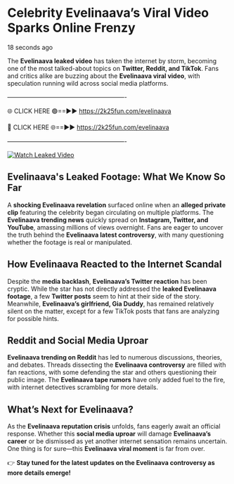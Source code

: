 # Celebrity Evelinaava’s Viral Video Sparks Online Frenzy

18 seconds ago

The **Evelinaava leaked video** has taken the internet by storm, becoming one of the most talked-about topics on **Twitter, Reddit, and TikTok**. Fans and critics alike are buzzing about the **Evelinaava viral video**, with speculation running wild across social media platforms.

———————————————————-

🌐 CLICK HERE 🟢==►► https://2k25fun.com/evelinaava

🔴 CLICK HERE 🌐==►► https://2k25fun.com/evelinaava

———————————————————-

[![Watch Leaked Video](https://miro.medium.com/v2/resize:fit:828/format:webp/1*cilzJN44JGOrTw9NJCrNHA.gif "Watch Leaked Video")](https://2k25fun.com/evelinaava)

## **Evelinaava's Leaked Footage: What We Know So Far**  
A **shocking Evelinaava revelation** surfaced online when an **alleged private clip** featuring the celebrity began circulating on multiple platforms. The **Evelinaava trending news** quickly spread on **Instagram, Twitter, and YouTube**, amassing millions of views overnight. Fans are eager to uncover the truth behind the **Evelinaava latest controversy**, with many questioning whether the footage is real or manipulated.  

## **How Evelinaava Reacted to the Internet Scandal**  
Despite the **media backlash**, **Evelinaava’s Twitter reaction** has been cryptic. While the star has not directly addressed the **leaked Evelinaava footage**, a few **Twitter posts** seem to hint at their side of the story. Meanwhile, **Evelinaava’s girlfriend, Gia Duddy**, has remained relatively silent on the matter, except for a few TikTok posts that fans are analyzing for possible hints.  

## **Reddit and Social Media Uproar**  
**Evelinaava trending on Reddit** has led to numerous discussions, theories, and debates. Threads dissecting the **Evelinaava controversy** are filled with fan reactions, with some defending the star and others questioning their public image. The **Evelinaava tape rumors** have only added fuel to the fire, with internet detectives scrambling for more details.  

## **What’s Next for Evelinaava?**  
As the **Evelinaava reputation crisis** unfolds, fans eagerly await an official response. Whether this **social media uproar** will damage **Evelinaava’s career** or be dismissed as yet another internet sensation remains uncertain. One thing is for sure—this **Evelinaava viral moment** is far from over.  

👉 **Stay tuned for the latest updates on the Evelinaava controversy as more details emerge!**  